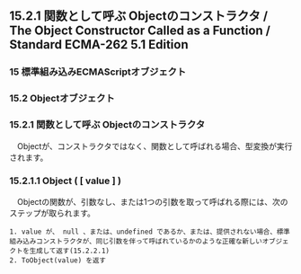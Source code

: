 15.2.1 関数として呼ぶ Objectのコンストラクタ / The Object Constructor Called as a Function / Standard ECMA-262 5.1 Edition
--------------------------------------------------------------------------------------------------------------------------

### 15 標準組み込みECMAScriptオブジェクト

### 15.2 Objectオブジェクト

### 15.2.1 関数として呼ぶ Objectのコンストラクタ

　Objectが、コンストラクタではなく、関数として呼ばれる場合、型変換が実行されます。

### 15.2.1.1 Object ( [ value ] )

　Objectの関数が、引数なし、または1つの引数を取って呼ばれる際には、次のステップが取られます。

    1. value が、 null 、または、undefined であるか、または、提供されない場合、標準組み込みコンストラクタが、同じ引数を伴って呼ばれているかのような正確な新しいオブジェクトを生成して返す(15.2.2.1)
    2. ToObject(value) を返す
